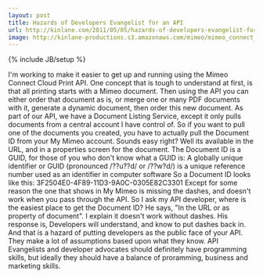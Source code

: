 ```yaml
---
layout: post
title: Hazards of Developers Evangelist for an API 
url: http://kinlane.com/2011/05/05/hazards-of-developers-evangelist-for-an-api/
image: http://kinlane-productions.s3.amazonaws.com/mimeo/mimeo_connect_logo.jpg
---
```

{% include JB/setup %}
<p>
     I'm working to make it easier to get up and running using the Mimeo Connect Cloud Print API. One concept that is tough to understand at first, is that all printing starts with a Mimeo document. Then using the API you can either order that document as is, or merge one or many PDF documents with it, generate a dynamic document, then order this new document. As part of our API, we have a Document Listing Service, except it only pulls documents from a central account I have control of. So if you want to pull one of the documents you created, you have to actually pull the Document ID from your My Mimeo account. Sounds easy right? Well its available in the URL, and in a properties screen for the document. The Document ID is a GUID, for those of you who don't know what a GUID is: A globally unique identifier or GUID (pronounced /??u??d/ or /??w?d/) is a unique reference number used as an identifier in computer software So a Document ID looks like this: 3F2504E0-4F89-11D3-9A0C-0305E82C3301 Except for some reason the one that shows in My Mimeo is missing the dashes, and doesn't work when you pass through the API. So I ask my API developer, where is the easiest place to get the Document ID? He says, "In the URL or as property of document". I explain it doesn't work without dashes. His response is, Developers will understand, and know to put dashes back in. And that is a hazard of putting developers as the public face of your API. They make a lot of assumptions based upon what they know. API Evangelists and developer advocates should definitely have programming skills, but ideally they should have a balance of proramming, business and marketing skills.
</p>